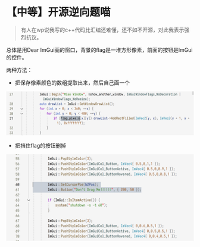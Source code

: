 # 【中等】开源逆向题喵

> 有人在wp说我写的c++代码比汇编还难懂，还不如不开源，对此我表示强烈抗议。

总体是用Dear ImGui画的窗口，背景的flag是一堆方形像素，前面的按钮是ImGui的控件。

两种方法：

- 把保存像素颜色的数组提取出来，然后自己画一个

![自己画一个](./67_1.png)

- 把挡住flag的按钮删掉

![按钮](./67_2.png)